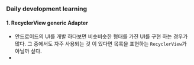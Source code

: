 ### Daily development learning  
#### 1. RecyclerView generic Adapter  
- 안드로이드의 UI를 개발 하다보면 비슷비슷한 형태를 가진 UI를 구현 하는 경우가 많다. 그 중에서도 자주 사용되는 것 이 있다면 목록을 표현하는 `RecyclerView`가 아닐까 싶다. 
- 



